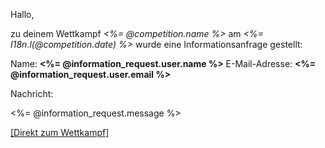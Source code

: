 Hallo,

zu deinem Wettkampf *<%= @competition.name %>* am *<%= I18n.l(@competition.date) %>* wurde eine Informationsanfrage gestellt:

Name: **<%= @information_request.user.name %>**
E-Mail-Adresse: **<%= @information_request.user.email %>**

Nachricht:

<%= @information_request.message %>

[[Direkt zum Wettkampf]](<%= competition_show_url(@competition.year, @competition.slug) %>)
